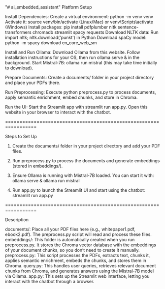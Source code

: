 "# ai_embedded_assistant" 
Platform Setup

Install Dependencies:
Create a virtual environment: python -m venv venv
Activate it: source venv/bin/activate (Linux/Mac) or venv\Scripts\activate (Windows)
Install packages: pip install pdfplumber nltk sentence-transformers chromadb streamlit spacy requests
Download NLTK data: Run import nltk; nltk.download('punkt') in Python
Download spaCy model: python -m spacy download en_core_web_sm

Install and Run Ollama:
Download Ollama from this website.
Follow installation instructions for your OS, then run ollama serve & in the background.
Start Mistral-7B: ollama run mistral (this may take time initially to download).

Prepare Documents:
Create a documents/ folder in your project directory and place your PDFs there.

Run Preprocessing:
Execute python preprocess.py to process documents, apply semantic enrichment, embed chunks, and store in Chroma.

Run the UI:
Start the Streamlit app with streamlit run app.py.
Open this website in your browser to interact with the chatbot.

=================================================================

Steps to Set Up

1. Create the documents/ folder in your project directory and add your PDF files.

2. Run preprocess.py to process the documents and generate embeddings (stored in embeddings/).

3. Ensure Ollama is running with Mistral-7B loaded. You can start it with:
ollama serve &
ollama run mistral

4. Run app.py to launch the Streamlit UI and start using the chatbot:
streamlit run app.py

=================================================================

Description

documents/: Place all your PDF files here (e.g., whitepaper1.pdf, ebook2.pdf). The preprocess.py script will read and process these files.
embeddings/: This folder is automatically created when you run preprocess.py. It stores the Chroma vector database with the embeddings of your document chunks, so you don’t need to create it manually.
preprocess.py: This script processes the PDFs, extracts text, chunks it, applies semantic enrichment, embeds the chunks, and stores them in Chroma.
query.py: This handles user queries, retrieves relevant document chunks from Chroma, and generates answers using the Mistral-7B model via Ollama.
app.py: This sets up the Streamlit web interface, letting you interact with the chatbot through a browser.
